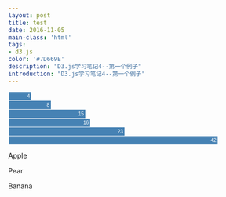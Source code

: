 ```yaml
---
layout: post
title: test
date: 2016-11-05
main-class: 'html'
tags:
- d3.js
color: '#7D669E'
description: "D3.js学习笔记4--第一个例子"
introduction: "D3.js学习笔记4--第一个例子"
---
```


<style>

.chart div {
  font: 10px sans-serif;
  background-color: steelblue;
  text-align: right;
  padding: 3px;
  margin: 1px;
  color: white;
}

</style>
<div class="chart">
  <div style="width: 40px;">4</div>
  <div style="width: 80px;">8</div>
  <div style="width: 150px;">15</div>
  <div style="width: 160px;">16</div>
  <div style="width: 230px;">23</div>
  <div style="width: 420px;">42</div>
</div>

<body> 
<p>Apple</p>
<p>Pear</p>
<p>Banana</p>
<script src="https://d3js.org/d3.v4.min.js"></script>
<script>
//之前是把选择集保存在变量p中，这里是创建一个字符串china保存在变量str中
var str = "China";
//选择<body>中所有的<p>，把选择集保存在变量p中
//跟上节最后例子一样，只是少了.text("liuxin")使其文本内容为liuxin
var body = d3.select("body");
var p = body.selectAll("p");
//使用datum函数将两个变量str和p绑定
p.datum(str);
//绑定数据后，使用此数据来修改三个段落元素的内容
//与上节的.text("liuxin")类似
p.text(function(d, i){return "第 "+ i + " 个元素绑定的数据是 " + d;});
</script>
</body> 


